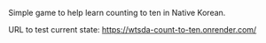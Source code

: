 Simple game to help learn counting to ten in Native Korean.

URL to test current state: https://wtsda-count-to-ten.onrender.com/
